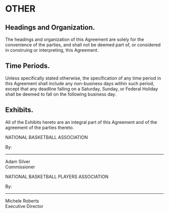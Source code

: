# OTHER

## Headings and Organization.

The headings and organization of this Agreement are solely for the convenience of the parties, and shall not be deemed part of, or considered in construing or interpreting, this Agreement.

## Time Periods.

Unless specifically stated otherwise, the specification of any time period in this Agreement shall include any non-business days within such period, except that any deadline falling on a Saturday, Sunday, or Federal Holiday shall be deemed to fall on the following business day.

## Exhibits.

All of the Exhibits hereto are an integral part of this Agreement and of the agreement of the parties thereto.  

NATIONAL BASKETBALL ASSOCIATION

By:  
_____________________________  
Adam Silver  
Commissioner


NATIONAL BASKETBALL PLAYERS ASSOCIATION

By:  
_____________________________  
Michele Roberts  
Executive Director

